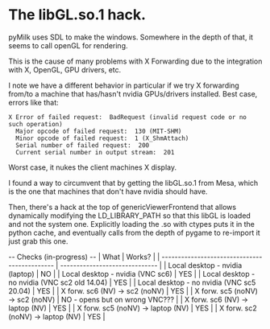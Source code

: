 # The libGL.so.1 hack.

pyMilk uses SDL to make the windows. Somewhere in the depth of that, it seems to call openGL for rendering.

This is the cause of many problems with X Forwarding due to the integration with X, OpenGL, GPU drivers, etc.

I note we have a different behavior in particular if we try X forwarding from/to a machine that has/hasn't nvidia GPUs/drivers installed.
Best case, errors like that:
```
X Error of failed request:  BadRequest (invalid request code or no such operation)
  Major opcode of failed request:  130 (MIT-SHM)
  Minor opcode of failed request:  1 (X_ShmAttach)
  Serial number of failed request:  200
  Current serial number in output stream:  201
```

Worst case, it nukes the client machines X display.



I found a way to circumvent that by getting the libGL.so.1 from Mesa, which is the one that machines that don't have nvidia should have.

Then, there's a hack at the top of genericViewerFrontend that allows dynamically modifying the LD_LIBRARY_PATH so that this libGL is loaded and not the system one.
Explicitly loading the .so with ctypes puts it in the python cache, and eventually calls from the depth of pygame to re-import it just grab this one.

-- Checks (in-progress) --
| What                                          | Works?                         |
| --------------------------------------------- | ------------------------------ |
| Local desktop - nvidia   (laptop)             | NO                             |
| Local desktop - nvidia   (VNC sc6)            | YES                            |
| Local desktop - no nvidia (VNC sc2 old 14.04) | YES                            |
| Local desktop - no nvidia (VNC sc5 20.04)     | YES                            |
| X forw. sc6 (NV) -> sc2 (noNV)                | YES                            |
| X forw. sc5 (noNV) -> sc2 (noNV)              | NO - opens but on wrong VNC??? |
| X forw. sc6 (NV) -> laptop (NV)               | YES                            |
| X forw. sc5 (noNV) -> laptop (NV)             | YES                            |
| X forw. sc2 (noNV) -> laptop (NV)             | YES                            |
